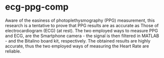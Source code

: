 # ecg-ppg-comp

Aware of the easiness of photoplethysmography (PPG) measurement,
this research is a tentative to prove that PPG results are as accurate as
Those of electrocardiogram (ECG) (at rest). The two employed ways to measure PPG and ECG,
are the Smartphone camera - the signal is then filtered in MATLAB - and the Bitalino board kit, respectively.
The obtained results are highly accurate, thus the two employed ways of measuring the Heart Rate are reliable.
